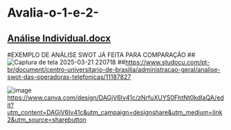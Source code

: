 # Avalia-o-1-e-2-
## [Análise Individual.docx](https://github.com/user-attachments/files/19399205/Analise.Individual.docx)

#EXEMPLO DE ANÁLISE SWOT JÁ FEITA PARA COMPARAÇÃO
##![Captura de tela 2025-03-21 220718](https://github.com/user-attachments/assets/62335c83-8a1f-4d8d-a853-e2d6364ed04b)
##https://www.studocu.com/pt-br/document/centro-universitario-de-brasilia/administracao-geral/analise-swot-das-operadoras-telefonicas/11187827

![image](https://github.com/user-attachments/assets/88328ed0-1857-4026-af86-980a9b345bff)
https://www.canva.com/design/DAGjV6Iv41c/zNrfuXUYS0FhtNt0kdIaQA/edit?utm_content=DAGjV6Iv41c&utm_campaign=designshare&utm_medium=link2&utm_source=sharebutton



